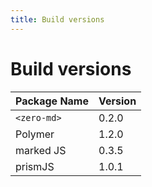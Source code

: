 ```yaml
---
title: Build versions
---
```

# Build versions

| Package Name | Version |
|--------------|---------|
| `<zero-md>`  | 0.2.0   |
| Polymer      | 1.2.0   |
| marked JS    | 0.3.5   |
| prismJS      | 1.0.1   |
